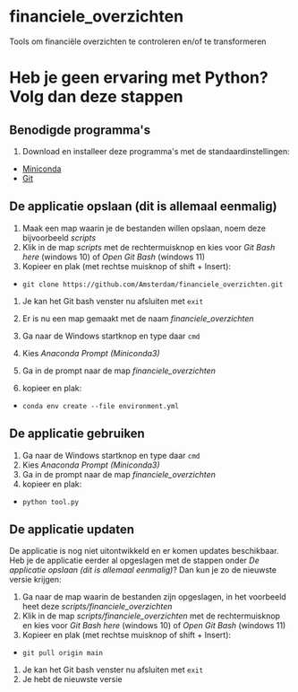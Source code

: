 # financiele_overzichten
Tools om financiële overzichten te controleren en/of te transformeren

# Heb je geen ervaring met Python? Volg dan deze stappen
## Benodigde programma's
1. Download en installeer deze programma's met de standaardinstellingen:
* [Miniconda](https://repo.anaconda.com/miniconda/Miniconda3-latest-Windows-x86_64.exe)
* [Git](https://git-scm.com/downloads/win)

## De applicatie opslaan (dit is allemaal eenmalig)
1. Maak een map waarin je de bestanden willen opslaan, noem deze bijvoorbeeld _scripts_
1. Klik in de map _scripts_ met de rechtermuisknop en kies voor _Git Bash here_ (windows 10) of _Open Git Bash_ (windows 11)
1. Kopieer en plak (met rechtse muisknop of shift + Insert):
* `git clone https://github.com/Amsterdam/financiele_overzichten.git`
1. Je kan het Git bash venster nu afsluiten met `exit`

1. Er is nu een map gemaakt met de naam _financiele\_overzichten_  

1. Ga naar de Windows startknop en type daar `cmd`
1. Kies _Anaconda Prompt (Miniconda3)_
1. Ga in de prompt naar de map _financiele\_overzichten_
1. kopieer en plak:
* `conda env create --file environment.yml`

## De applicatie gebruiken
1. Ga naar de Windows startknop en type daar `cmd`
1. Kies _Anaconda Prompt (Miniconda3)_
1. Ga in de prompt naar de map _financiele\_overzichten_
1. kopieer en plak:
* `python tool.py`

## De applicatie updaten
De applicatie is nog niet uitontwikkeld en er komen updates beschikbaar.
Heb je de applicatie eerder al opgeslagen met de stappen onder _De applicatie opslaan (dit is allemaal eenmalig)_?
Dan kun je zo de nieuwste versie krijgen:
1. Ga naar de map waarin de bestanden zijn opgeslagen, in het voorbeeld heet deze _scripts/financiele\_overzichten_
1. Klik in de map _scripts/financiele\_overzichten_ met de rechtermuisknop en kies voor _Git Bash here_ (windows 10) of _Open Git Bash_ (windows 11)
1. Kopieer en plak (met rechtse muisknop of shift + Insert):
* `git pull origin main`
1. Je kan het Git bash venster nu afsluiten met `exit`
1. Je hebt de nieuwste versie

